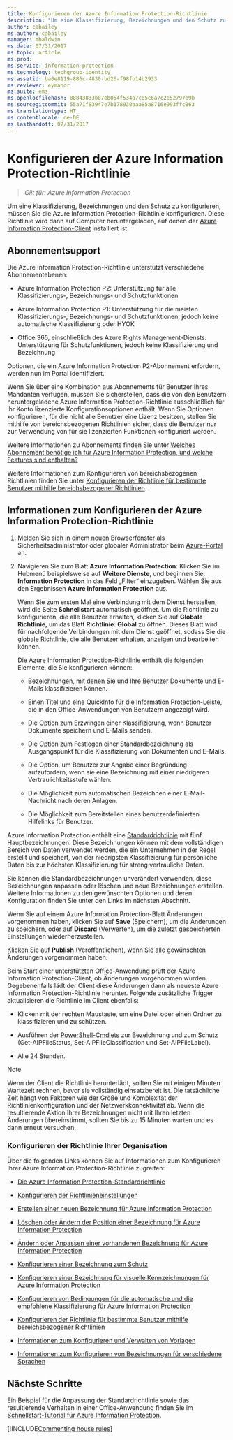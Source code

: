```yaml
---
title: Konfigurieren der Azure Information Protection-Richtlinie
description: "Um eine Klassifizierung, Bezeichnungen und den Schutz zu konfigurieren, müssen Sie die Azure Information Protection-Richtlinie konfigurieren."
author: cabailey
ms.author: cabailey
manager: mbaldwin
ms.date: 07/31/2017
ms.topic: article
ms.prod: 
ms.service: information-protection
ms.technology: techgroup-identity
ms.assetid: ba0e8119-886c-4830-bd26-f98fb14b2933
ms.reviewer: eymanor
ms.suite: ems
ms.openlocfilehash: 88843833b87eb054f534a7c85e6a7c2e52797e9b
ms.sourcegitcommit: 55a71f83947e7b178930aaa85a8716e993ffc063
ms.translationtype: HT
ms.contentlocale: de-DE
ms.lasthandoff: 07/31/2017
---
```

# <a name="configuring-azure-information-protection-policy"></a>Konfigurieren der Azure Information Protection-Richtlinie

>*Gilt für: Azure Information Protection*

Um eine Klassifizierung, Bezeichnungen und den Schutz zu konfigurieren, müssen Sie die Azure Information Protection-Richtlinie konfigurieren. Diese Richtlinie wird dann auf Computer heruntergeladen, auf denen der [Azure Information Protection-Client](https://www.microsoft.com/en-us/download/details.aspx?id=53018) installiert ist.

## <a name="subscription-support"></a>Abonnementsupport

Die Azure Information Protection-Richtlinie unterstützt verschiedene Abonnementebenen:

- Azure Information Protection P2: Unterstützung für alle Klassifizierungs-, Bezeichnungs- und Schutzfunktionen

- Azure Information Protection P1: Unterstützung für die meisten Klassifizierungs-, Bezeichnungs- und Schutzfunktionen, jedoch keine automatische Klassifizierung oder HYOK

- Office 365, einschließlich des Azure Rights Management-Diensts: Unterstützung für Schutzfunktionen, jedoch keine Klassifizierung und Bezeichnung

Optionen, die ein Azure Information Protection P2-Abonnement erfordern, werden nun im Portal identifiziert.

Wenn Sie über eine Kombination aus Abonnements für Benutzer Ihres Mandanten verfügen, müssen Sie sicherstellen, dass die von den Benutzern heruntergeladene Azure Information Protection-Richtlinie ausschließlich für ihr Konto lizenzierte Konfigurationsoptionen enthält. Wenn Sie Optionen konfigurieren, für die nicht alle Benutzer eine Lizenz besitzen, stellen Sie mithilfe von bereichsbezogenen Richtlinien sicher, dass die Benutzer nur zur Verwendung von für sie lizenzierten Funktionen konfiguriert werden.

Weitere Informationen zu Abonnements finden Sie unter [Welches Abonnement benötige ich für Azure Information Protection, und welche Features sind enthalten?](../get-started/faqs.md#what-subscription-do-i-need-for-azure-information-protection-and-what-features-are-included)

Weitere Informationen zum Konfigurieren von bereichsbezogenen Richtlinien finden Sie unter [Konfigurieren der Richtlinie für bestimmte Benutzer mithilfe bereichsbezogener Richtlinien](configure-policy-scope.md).

## <a name="how-to-configure-the-azure-information-protection-policy"></a>Informationen zum Konfigurieren der Azure Information Protection-Richtlinie

1. Melden Sie sich in einem neuen Browserfenster als Sicherheitsadministrator oder globaler Administrator beim [Azure-Portal](https://portal.azure.com) an.

2. Navigieren Sie zum Blatt **Azure Information Protection**: Klicken Sie im Hubmenü beispielsweise auf **Weitere Dienste**, und beginnen Sie, **Information Protection** in das Feld „Filter“ einzugeben. Wählen Sie aus den Ergebnissen **Azure Information Protection** aus. 
    
    Wenn Sie zum ersten Mal eine Verbindung mit dem Dienst herstellen, wird die Seite **Schnellstart** automatisch geöffnet. Um die Richtlinie zu konfigurieren, die alle Benutzer erhalten, klicken Sie auf **Globale Richtlinie**, um das Blatt **Richtlinie: Global** zu öffnen. Dieses Blatt wird für nachfolgende Verbindungen mit dem Dienst geöffnet, sodass Sie die globale Richtlinie, die alle Benutzer erhalten, anzeigen und bearbeiten können. 
    
    Die Azure Information Protection-Richtlinie enthält die folgenden Elemente, die Sie konfigurieren können:
    
    - Bezeichnungen, mit denen Sie und Ihre Benutzer Dokumente und E-Mails klassifizieren können.
    
    - Einen Titel und eine QuickInfo für die Information Protection-Leiste, die in den Office-Anwendungen von Benutzern angezeigt wird.
    
    - Die Option zum Erzwingen einer Klassifizierung, wenn Benutzer Dokumente speichern und E-Mails senden.
    
    - Die Option zum Festlegen einer Standardbezeichnung als Ausgangspunkt für die Klassifizierung von Dokumenten und E-Mails.
    
    - Die Option, um Benutzer zur Angabe einer Begründung aufzufordern, wenn sie eine Bezeichnung mit einer niedrigeren Vertraulichkeitsstufe wählen.
    
    - Die Möglichkeit zum automatischen Bezeichnen einer E-Mail-Nachricht nach deren Anlagen.
    
    - Die Möglichkeit zum Bereitstellen eines benutzerdefinierten Hilfelinks für Benutzer.

Azure Information Protection enthält eine [Standardrichtlinie](configure-policy-default.md) mit fünf Hauptbezeichnungen. Diese Bezeichnungen können mit dem vollständigen Bereich von Daten verwendet werden, die ein Unternehmen in der Regel erstellt und speichert, von der niedrigsten Klassifizierung für persönliche Daten bis zur höchsten Klassifizierung für streng vertrauliche Daten. 

Sie können die Standardbezeichnungen unverändert verwenden, diese Bezeichnungen anpassen oder löschen und neue Bezeichnungen erstellen. Weitere Informationen zu den gewünschten Optionen und deren Konfiguration finden Sie unter den Links im nächsten Abschnitt. 

Wenn Sie auf einem Azure Information Protection-Blatt Änderungen vorgenommen haben, klicken Sie auf **Save** (Speichern), um die Änderungen zu speichern, oder auf **Discard** (Verwerfen), um die zuletzt gespeicherten Einstellungen wiederherzustellen. 

Klicken Sie auf **Publish** (Veröffentlichen), wenn Sie alle gewünschten Änderungen vorgenommen haben. 

Beim Start einer unterstützten Office-Anwendung prüft der Azure Information Protection-Client, ob Änderungen vorgenommen wurden. Gegebenenfalls lädt der Client diese Änderungen dann als neueste Azure Information Protection-Richtlinie herunter. Folgende zusätzliche Trigger aktualisieren die Richtlinie im Client ebenfalls:

- Klicken mit der rechten Maustaste, um eine Datei oder einen Ordner zu klassifizieren und zu schützen.

- Ausführen der [PowerShell-Cmdlets](../rms-client/client-admin-guide-powershell.md) zur Bezeichnung und zum Schutz (Get-AIPFileStatus, Set-AIPFileClassification und Set-AIPFileLabel).

- Alle 24 Stunden.

>[!NOTE]
>Wenn der Client die Richtlinie herunterlädt, sollten Sie mit einigen Minuten Wartezeit rechnen, bevor sie vollständig einsatzbereit ist. Die tatsächliche Zeit hängt von Faktoren wie der Größe und Komplexität der Richtlinienkonfiguration und der Netzwerkkonnektivität ab. Wenn die resultierende Aktion Ihrer Bezeichnungen nicht mit Ihren letzten Änderungen übereinstimmt, sollten Sie bis zu 15 Minuten warten und es dann erneut versuchen.

### <a name="configuring-your-organizations-policy"></a>Konfigurieren der Richtlinie Ihrer Organisation

Über die folgenden Links können Sie auf Informationen zum Konfigurieren Ihrer Azure Information Protection-Richtlinie zugreifen:

- [Die Azure Information Protection-Standardrichtlinie](configure-policy-default.md)

- [Konfigurieren der Richtlinieneinstellungen](configure-policy-settings.md)

- [Erstellen einer neuen Bezeichnung für Azure Information Protection](configure-policy-new-label.md)

- [Löschen oder Ändern der Position einer Bezeichnung für Azure Information Protection](configure-policy-delete-reorder.md)

- [Ändern oder Anpassen einer vorhandenen Bezeichnung für Azure Information Protection](configure-policy-change-label.md)

- [Konfigurieren einer Bezeichnung zum Schutz](configure-policy-protection.md)

- [Konfigurieren einer Bezeichnung für visuelle Kennzeichnungen für Azure Information Protection](configure-policy-markings.md)

- [Konfigurieren von Bedingungen für die automatische und die empfohlene Klassifizierung für Azure Information Protection](configure-policy-classification.md)

- [Konfigurieren der Richtlinie für bestimmte Benutzer mithilfe bereichsbezogener Richtlinien](configure-policy-scope.md)

- [Informationen zum Konfigurieren und Verwalten von Vorlagen](configure-policy-templates.md)

- [Informationen zum Konfigurieren von Bezeichnungen für verschiedene Sprachen](configure-policy-languages.md)

## <a name="next-steps"></a>Nächste Schritte

Ein Beispiel für die Anpassung der Standardrichtlinie sowie das resultierende Verhalten in einer Office-Anwendung finden Sie im [Schnellstart-Tutorial für Azure Information Protection](../get-started/infoprotect-quick-start-tutorial.md).

[!INCLUDE[Commenting house rules](../includes/houserules.md)]
